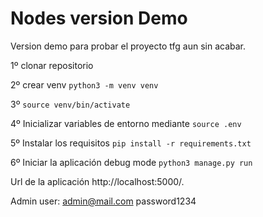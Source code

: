 # Nodes version Demo

Version demo para probar el proyecto tfg aun sin acabar.

1º clonar repositorio

2º crear venv `python3 -m venv venv`

3º `source venv/bin/activate`

4º Inicializar variables de entorno mediante `source .env`

5º Instalar los requisitos `pip install -r requirements.txt`

6º Iniciar la aplicación debug mode `python3 manage.py run`

Url de la aplicación http://localhost:5000/.

Admin user: admin@mail.com  password1234
